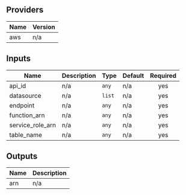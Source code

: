 ## Providers

| Name | Version |
|------|---------|
| aws | n/a |

## Inputs

| Name | Description | Type | Default | Required |
|------|-------------|------|---------|:-----:|
| api\_id | n/a | `any` | n/a | yes |
| datasource | n/a | `list` | n/a | yes |
| endpoint | n/a | `any` | n/a | yes |
| function\_arn | n/a | `any` | n/a | yes |
| service\_role\_arn | n/a | `any` | n/a | yes |
| table\_name | n/a | `any` | n/a | yes |

## Outputs

| Name | Description |
|------|-------------|
| arn | n/a |

